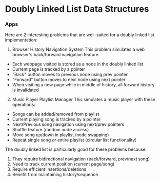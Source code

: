 # Doubly Linked List Data Structures


### Apps

Here are 2 interesting problems that are well-suited for a doubly linked list implementation:

1. Browser History Navigation System
This problem simulates a web browser's back/forward navigation feature:
- Each webpage visited is stored as a node in the doubly linked list
- Current page is tracked by a pointer
- "Back" button moves to previous node using prev pointer
- "Forward" button moves to next node using next pointer
- When visiting a new page while in middle of history, all forward history is invalidated 

2. Music Player Playlist Manager
This simulates a music player with these operations:
- Songs can be added/removed from playlist
- Current playing song is tracked by a pointer
- Next/Previous song navigation using next/prev pointers
- Shuffle feature (random node access)
- Move song up/down in playlist (node swapping)
- Repeat single song or entire playlist (circular list functionality)

The doubly linked list is particularly good for these problems because:
1. They require bidirectional navigation (back/forward, prev/next song)
2. Need to track current position (current page/song)
3. Require efficient insertions/deletions
4. Benefit from maintaining history/sequence
